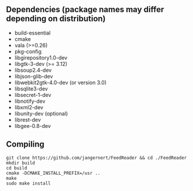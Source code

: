 ## Dependencies (package names may differ depending on distribution)

- build-essential
- cmake
- vala (>=0.26)
- pkg-config
- libgirepository1.0-dev
- libgtk-3-dev (>= 3.12)
- libsoup2.4-dev
- libjson-glib-dev
- libwebkit2gtk-4.0-dev (or version 3.0)
- libsqlite3-dev
- libsecret-1-dev
- libnotify-dev
- libxml2-dev
- libunity-dev (optional)
- librest-dev
- libgee-0.8-dev


## Compiling

```
git clone https://github.com/jangernert/FeedReader && cd ./FeedReader
mkdir build
cd build 
cmake -DCMAKE_INSTALL_PREFIX=/usr ..
make
sudo make install
```
